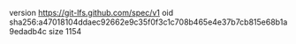 version https://git-lfs.github.com/spec/v1
oid sha256:a47018104ddaec92662e9c35f0f3c1c708b465e4e37b7cb815e68b1a9edadb4c
size 1154

